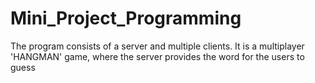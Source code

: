 # Mini_Project_Programming
The program consists of a server and multiple clients.
It is a multiplayer 'HANGMAN' game, where the server provides the word for the users to guess
